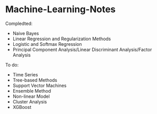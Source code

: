 # Machine-Learning-Notes
Compledted:
* Naive Bayes
* Linear Regression and Regularization Methods
* Logistic and Softmax Regression
* Principal Component Analysis/Linear Discriminant Analysis/Factor Analysis

To do:
* Time Series
* Tree-based Methods
* Support Vector Machines
* Ensemble Method
* Non-linear Model
* Cluster Analysis
* XGBoost
